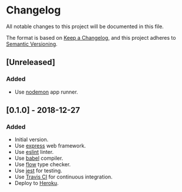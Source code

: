 # Changelog
All notable changes to this project will be documented in this file.

The format is based on [Keep a Changelog](https://keepachangelog.com/en/1.0.0/),
and this project adheres to [Semantic Versioning](https://semver.org/spec/v2.0.0.html).

## [Unreleased]
### Added
- Use [nodemon](https://nodemon.io/) app runner.

## [0.1.0] - 2018-12-27
### Added
- Initial version.
- Use [express](https://expressjs.com/) web framework.
- Use [eslint](https://eslint.org/) linter.
- Use [babel](https://babeljs.io/) compiler.
- Use [flow](https://flow.org/) type checker.
- Use [jest](https://jestjs.io/) for testing.
- Use [Travis CI](https://travis-ci.org/) for continuous integration.
- Deploy to [Heroku](https://heroku.com).
